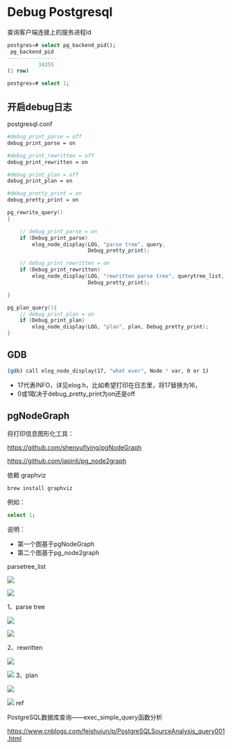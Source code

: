 # Debug Postgresql


查询客户端连接上的服务进程id

```sql
postgres=# select pg_backend_pid();
 pg_backend_pid
----------------
          34255
(1 row)

postgres=# select 1;
```

## 开启debug日志

postgresql.conf

```bash
#debug_print_parse = off
debug_print_parse = on

#debug_print_rewritten = off
debug_print_rewritten = on

#debug_print_plan = off
debug_print_plan = on

#debug_pretty_print = on
debug_pretty_print = on
```

```cpp
pg_rewrite_query()
{

    // debug_print_parse = on
	if (Debug_print_parse)
		elog_node_display(LOG, "parse tree", query,
						  Debug_pretty_print);

    // debug_print_rewritten = on
    if (Debug_print_rewritten)
		elog_node_display(LOG, "rewritten parse tree", querytree_list,
						  Debug_pretty_print);

}

pg_plan_query(){
    // debug_print_plan = on
	if (Debug_print_plan)
		elog_node_display(LOG, "plan", plan, Debug_pretty_print);
}
```

## GDB

```bash
(gdb) call elog_node_display(17, "what ever", Node * var, 0 or 1)
```
- 17代表INFO，详见elog.h，比如希望打印在日志里，将17替换为16，
- 0或1取决于debug_pretty_print为on还是off

## pgNodeGraph

将打印信息图形化工具：

https://github.com/shenyuflying/pgNodeGraph

https://github.com/japinli/pg_node2graph

依赖 graphviz

```bash
brew install graphviz
```

例如：
```sql
select 1;
```

说明：
- 第一个图基于pgNodeGraph
- 第二个图基于pg_node2graph

parsetree_list

![](https://mouday.github.io/img/2025/01/12/v6u46im.png)

![](https://mouday.github.io/img/2025/01/12/e3fj2rj.png)

1、parse tree

![](https://mouday.github.io/img/2025/01/11/u3bjsdc.png)

![](https://mouday.github.io/img/2025/01/12/h4okokv.png)

2、rewritten

![](https://mouday.github.io/img/2025/01/11/t5mgqfp.png)

![](https://mouday.github.io/img/2025/01/12/xoaygs2.png)
3、plan

![](https://mouday.github.io/img/2025/01/11/le0w9zc.png)

![](https://mouday.github.io/img/2025/01/12/ky20gf7.png)
ref

PostgreSQL数据库查询——exec_simple_query函数分析 

https://www.cnblogs.com/feishujun/p/PostgreSQLSourceAnalysis_query001.html